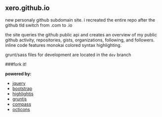 xero.github.io
--------------

new personaly github subdomain site. i recreated the entire repo after the github tld switch from .com to .io

the site queries the github public api and creates an overview of my public github activity, repositories, gists, organizations, following, and followers. inline code features monokai colored syntax highlighting.

grunt/sass files for development are located in the `dev` branch

###fork it!

__powered by:__
- [jquery](http://jquery.org)
- [bootstrap](http://getbootstrap.com)
- [highlightjs](http://http://highlightjs.org)
- [gruntjs](http://gruntjs.com)
- [compass](http://compass-style.org)
- [octicons](https://github.com/styleguide/css/7.0)
